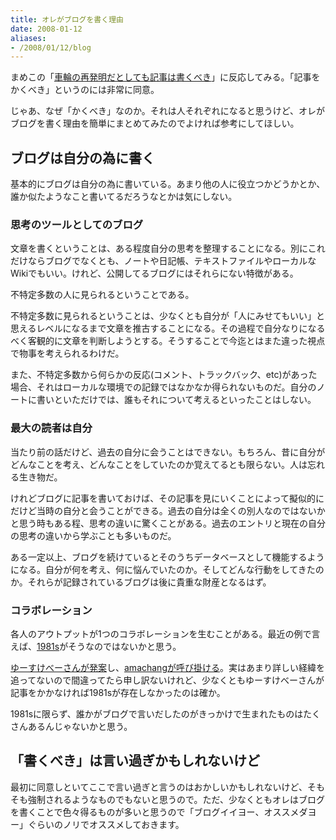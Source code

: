 ```yaml
---
title: オレがブログを書く理由
date: 2008-01-12
aliases:
- /2008/01/12/blog
---
```

まめこの「<a href="http://blog.woopsdez.jp/2008/01/post_294.php">車輪の再発明だとしても記事は書くべき</a>」に反応してみる。「記事をかくべき」というのには非常に同意。

じゃあ、なぜ「かくべき」なのか。それは人それぞれになると思うけど、オレがブログを書く理由を簡単にまとめてみたのでよければ参考にしてほしい。

<h2>ブログは自分の為に書く</h2>
基本的にブログは自分の為に書いている。あまり他の人に役立つかどうかとか、誰か似たようなこと書いてるだろうなとかは気にしない。

<h3>思考のツールとしてのブログ</h3>
文章を書くということは、ある程度自分の思考を整理することになる。別にこれだけならブログでなくとも、ノートや日記帳、テキストファイルやローカルなWikiでもいい。けれど、公開してるブログにはそれらにない特徴がある。

不特定多数の人に見られるということである。

不特定多数に見られるということは、少なくとも自分が「人にみせてもいい」と思えるレベルになるまで文章を推古することになる。その過程で自分なりになるべく客観的に文章を判断しようとする。そうすることで今迄とはまた違った視点で物事を考えられるわけだ。

また、不特定多数から何らかの反応(コメント、トラックバック、etc)があった場合、それはローカルな環境での記録ではなかなか得られないものだ。自分のノートに書いといただけでは、誰もそれについて考えるといったことはしない。

<h3>最大の読者は自分</h3>
当たり前の話だけど、過去の自分に会うことはできない。もちろん、昔に自分がどんなことを考え、どんなことをしていたのか覚えてるとも限らない。人は忘れる生き物だ。

けれどブログに記事を書いておけば、その記事を見にいくことによって擬似的にだけど当時の自分と会うことができる。過去の自分は全くの別人なのではないかと思う時もある程、思考の違いに驚くことがある。過去のエントリと現在の自分の思考の違いから学ぶことも多いものだ。

ある一定以上、ブログを続けているとそのうちデータベースとして機能するようになる。自分が何を考え、何に悩んでいたのか。そしてどんな行動をしてきたのか。それらが記録されているブログは後に貴重な財産となるはず。

<h3>コラボレーション</h3>
各人のアウトプットが1つのコラボレーションを生むことがある。最近の例で言えば、<a href="http://born1981.g.hatena.ne.jp/">1981s</a>がそうなのではないかと思う。

<a href="http://d.hatena.ne.jp/kamawada/20071128/1196228938">ゆーすけべーさんが発案</a>し、<a href="http://d.hatena.ne.jp/amachang/20071128/1196241194">amachangが呼び掛ける</a>。実はあまり詳しい経緯を追ってないので間違ってたら申し訳ないけれど、少なくともゆーすけべーさんが記事をかかなければ1981sが存在しなかったのは確か。

1981sに限らず、誰かがブログで言いだしたのがきっかけで生まれたものはたくさんあるんじゃないかと思う。

<h2>「書くべき」は言い過ぎかもしれないけど</h2>
最初に同意しといてここで言い過ぎと言うのはおかしいかもしれないけど、そもそも強制されるようなものでもないと思うので。ただ、少なくともオレはブログを書くことで色々得るものが多いと思うので「ブログイイヨー、オススメダヨー」ぐらいのノリでオススメしておきます。